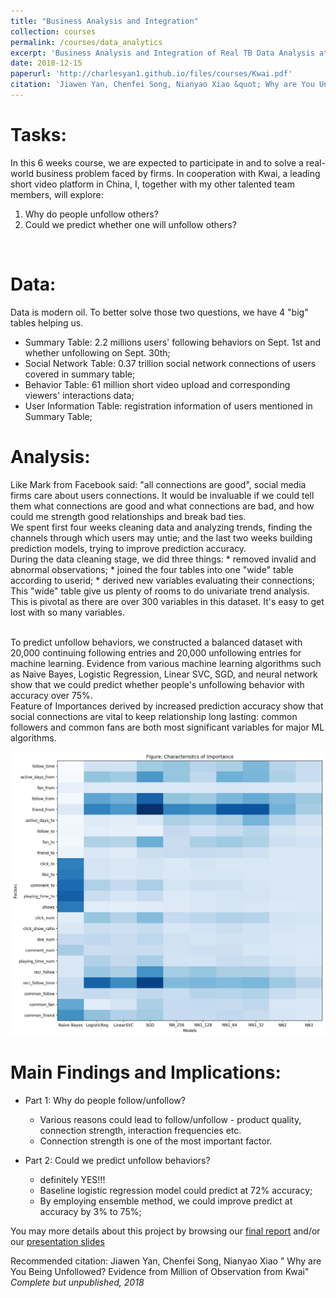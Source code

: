 ```yaml
---
title: "Business Analysis and Integration"
collection: courses
permalink: /courses/data_analytics
excerpt: 'Business Analysis and Integration of Real TB Data Analysis at [Kwai](https://www.kuaishou.com)'
date: 2018-12-15
paperurl: 'http://charlesyan1.github.io/files/courses/Kwai.pdf'
citation: 'Jiawen Yan, Chenfei Song, Nianyao Xiao &quot; Why are You Unfollowed? Evidence from Million of Observations from Short Video Platform Kwai&quot; <i>Complete but unpublished paper, 2018</i>'
---
```



Tasks: 
=====
In this 6 weeks course, we are expected to participate in and to solve a real-world business problem faced by firms. In cooperation with Kwai, a leading short video platform in China, I, together with my other talented team members, will explore:
1. Why do people unfollow others? 
2. Could we predict whether one will unfollow others? 
<br>

Data:
=====
Data is modern oil. To better solve those two questions, we have 4 "big" tables helping us. 
* Summary Table: 2.2 millions users' following behaviors on Sept. 1st and whether unfollowing on Sept. 30th; 
* Social Network Table: 0.37 trillion social network connections of users covered in summary table; 
* Behavior Table: 61 million short video upload and corresponding viewers' interactions data;
* User Information Table: registration information of users mentioned in Summary Table;

Analysis:
=====
Like Mark from Facebook said: "all connections are good", social media firms care about users connections. It would be invaluable if we could tell them what connections are good and what connections are bad, and how could me strength good relationships and break bad ties. 
<br>
We spent first four weeks cleaning data and analyzing trends, finding the channels through which users may untie; and the last two weeks building prediction models, trying to improve prediction accuracy. 
<br>
During the data cleaning stage, we did three things:
	* removed invalid and abnormal observations;
	* joined the four tables into one "wide" table according to userid; 
	* derived new variables evaluating their connections;
<br>
This "wide" table give us plenty of rooms to do univariate trend analysis. This is pivotal as there are over 300 variables in this dataset. It's easy to get lost with so many variables. 

<br> 
To predict unfollow behaviors, we constructed a balanced dataset with 20,000 continuing following entries and 20,000 unfollowing entries for machine learning. Evidence from various machine learning algorithms such as Naive Bayes, Logistic Regression, Linear SVC, SGD, and neural network show that we could predict whether people's unfollowing behavior with accuracy over 75%. 
<br>
Feature of Importances derived by increased prediction accuracy show that social connections are vital to keep relationship long lasting: common followers and common fans are both most significant variables for major ML algorithms. 

![feature of importance](/images/courses/FI_2.png)
<br>

Main Findings and Implications: 
=====
* Part 1: Why do people follow/unfollow?
	* Various reasons could lead to follow/unfollow - product quality, connection strength, interaction frequencies etc.
	* Connection strength is one of the most important factor. 

* Part 2: Could we predict unfollow behaviors?
	* definitely YES!!!
	* Baseline logistic regression model could predict at 72% accuracy; 
	* By employing ensemble method, we could improve predict at accuracy by 3% to 75%; 

You may more details about this project by browsing our [final report](http://charlesyan1.github.io/files/courses/Kwai.pdf) and/or our [presentation slides](http://charlesyan1.github.io/files/courses/Kwai_PPT.pdf)

Recommended citation: Jiawen Yan, Chenfei Song, Nianyao Xiao &quot; Why are You Being Unfollowed? Evidence from Million of Observation from Kwai&quot; <i>Complete but unpublished, 2018</i>









